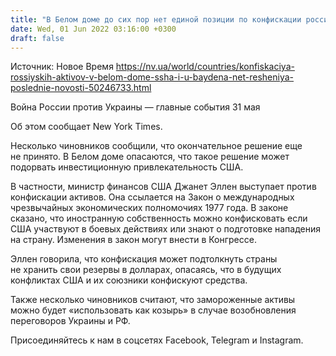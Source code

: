 ```yaml
---
title: "В Белом доме до сих пор нет единой позиции по конфискации российских активов в пользу Украины — NYT"
date: Wed, 01 Jun 2022 03:16:00 +0300
draft: false
---
```

Источник: Новое Время https://nv.ua/world/countries/konfiskaciya-rossiyskih-aktivov-v-belom-dome-ssha-i-u-baydena-net-resheniya-poslednie-novosti-50246733.html


Война России против Украины — главные события 31 мая

Об этом сообщает New York Times.

Несколько чиновников сообщили, что окончательное решение еще не принято. В Белом доме опасаются, что такое решение может подорвать инвестиционную привлекательность США.

В частности, министр финансов США Джанет Эллен выступает против конфискации активов. Она ссылается на Закон о международных чрезвычайных экономических полномочиях 1977 года. В законе сказано, что иностранную собственность можно конфисковать если США участвуют в боевых действиях или знают о подготовке нападения на страну. Изменения в закон могут внести в Конгрессе.

Эллен говорила, что конфискация может подтолкнуть страны не хранить свои резервы в долларах, опасаясь, что в будущих конфликтах США и их союзники конфискуют средства.

Также несколько чиновников считают, что замороженные активы можно будет «использовать как козырь» в случае возобновления переговоров Украины и РФ.

Присоединяйтесь к нам в соцсетях Facebook, Telegram и Instagram.

